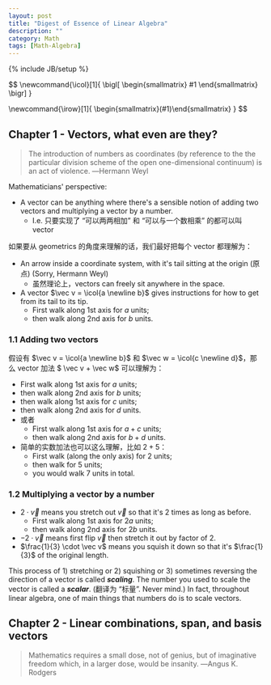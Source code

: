 ```yaml
---
layout: post
title: "Digest of Essence of Linear Algebra"
description: ""
category: Math
tags: [Math-Algebra]
---
```

{% include JB/setup %}

$$
\newcommand{\icol}[1]{
  \bigl[ \begin{smallmatrix} #1 \end{smallmatrix} \bigr]
}

\newcommand{\irow}[1]{
  \begin{smallmatrix}(#1)\end{smallmatrix}
}
$$

## Chapter 1 - Vectors, what even are they?

> The introduction of numbers as coordinates (by reference to the the particular division scheme of the open one-dimensional continuum) is an act of violence. ―Hermann Weyl

Mathematicians' perspective:

- A vector can be anything where there's a sensible notion of adding two vectors and multiplying a vector by a number.
    - I.e. 只要实现了 “可以两两相加” 和 “可以与一个数相乘” 的都可以叫 vector

如果要从 geometrics 的角度来理解的话，我们最好把每个 vector 都理解为：

- An arrow inside a coordinate system, with it's tail sitting at the origin (原点) (Sorry, Hermann Weyl)
    - 虽然理论上，vectors can freely sit anywhere in the space. 
- A vector $\vec v = \icol{a \newline b}$ gives instructions for how to get from its tail to its tip.
    - First walk along 1st axis for $a$ units;
    - then walk along 2nd axis for $b$ units.

### 1.1 Adding two vectors

假设有 $\vec v = \icol{a \newline b}$ 和 $\vec w = \icol{c \newline d}$，那么 vector 加法 $ \vec v + \vec w$ 可以理解为：

- First walk along 1st axis for $a$ units;
- then walk along 2nd axis for $b$ units;
- then walk along 1st axis for $c$ units;
- then walk along 2nd axis for $d$ units.
- 或者
    - First walk along 1st axis for $a+c$ units;
    - then walk along 2nd axis for $b+d$ units.
- 简单的实数加法也可以这么理解，比如 $2+5$：
    - First walk (along the only axis) for $2$ units;
    - then walk for $5$ units;
    - you would walk $7$ units in total.

### 1.2 Multiplying a vector by a number

- $2 \cdot \vec v$ means you stretch out $\vec v$ so that it's $2$ times as long as before.
    - First walk along 1st axis for $2a$ units;
    - then walk along 2nd axis for $2b$ units.
- $-2 \cdot \vec v$ means first flip $\vec v$ then stretch it out by factor of $2$.
- $\frac{1}{3} \cdot \vec v$ means you squish it down so that it's $\frac{1}{3}$ of the original length.

This process of 1) stretching or 2) squishing or 3) sometimes reversing the direction of a vector is called **_scaling_**. The number you used to scale the vector is called a **_scalar_**. (翻译为 “标量”. Never mind.) In fact, throughout linear algebra, one of main things that numbers do is to scale vectors.

## Chapter 2 - Linear combinations, span, and basis vectors

> Mathematics requires a small dose, not of genius, but of imaginative freedom which, in a larger dose, would be insanity. ―Angus K. Rodgers